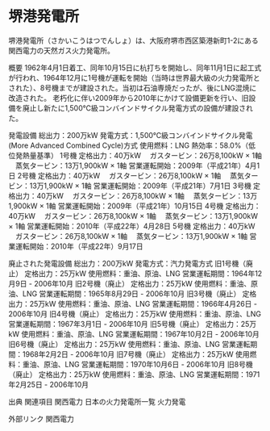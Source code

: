 # 堺港発電所

堺港発電所（さかいこうはつでんしょ）は、大阪府堺市西区築港新町1-2にある関西電力の天然ガス火力発電所。

概要
1962年4月1日着工、同年10月15日に杭打ちを開始し、同年11月1日に起工式が行われ、1964年12月に1号機が運転を開始（当時は世界最大級の火力発電所とされた）、8号機までが建設された。当初は石油専焼だったが、後にLNG混焼に改造された。
老朽化に伴い2009年から2010年にかけて設備更新を行い、旧設備を廃止し新たに1,500℃級コンバインドサイクル発電方式の設備が建設された。

発電設備
総出力：200万kW
発電方式：1,500℃級コンバインドサイクル発電(More Advanced Combined Cycle)方式
使用燃料：LNG
熱効率：58.0%（低位発熱量基準）
1号機
定格出力：40万kW
　ガスタービン：26万8,100kW × 1軸
　蒸気タービン：13万1,900kW × 1軸
営業運転開始：2009年（平成21年）4月1日
2号機
定格出力：40万kW
　ガスタービン：26万8,100kW × 1軸
　蒸気タービン：13万1,900kW × 1軸
営業運転開始：2009年（平成21年）7月1日
3号機
定格出力：40万kW
　ガスタービン：26万8,100kW × 1軸
　蒸気タービン：13万1,900kW × 1軸
営業運転開始：2009年（平成21年）10月15日
4号機
定格出力：40万kW
　ガスタービン：26万8,100kW × 1軸
　蒸気タービン：13万1,900kW × 1軸
営業運転開始：2010年（平成22年）4月28日
5号機
定格出力：40万kW
　ガスタービン：26万8,100kW × 1軸
　蒸気タービン：13万1,900kW × 1軸
営業運転開始：2010年（平成22年）9月17日

廃止された発電設備
総出力：200万kW
発電方式：汽力発電方式
旧1号機（廃止）
定格出力：25万kW
使用燃料：重油、原油、LNG
営業運転期間：1964年12月9日 - 2006年10月
旧2号機（廃止）
定格出力：25万kW
使用燃料：重油、原油、LNG
営業運転期間：1965年8月29日 - 2006年10月
旧3号機（廃止）
定格出力：25万kW
使用燃料：重油、原油、LNG
営業運転期間：1966年4月26日 - 2006年10月
旧4号機（廃止）
定格出力：25万kW
使用燃料：重油、原油、LNG
営業運転期間：1967年3月1日 - 2006年10月
旧5号機（廃止）
定格出力：25万kW
使用燃料：重油、原油、LNG
営業運転期間：1967年10月2日 - 2006年10月
旧6号機（廃止）
定格出力：25万kW
使用燃料：重油、原油、LNG
営業運転期間：1968年2月2日 - 2006年10月
旧7号機（廃止）
定格出力：25万kW
使用燃料：重油、原油、LNG
営業運転期間：1970年10月6日 - 2006年10月
旧8号機（廃止）
定格出力：25万kW
使用燃料：重油、原油、LNG
営業運転期間：1971年2月25日 - 2006年10月

出典
関連項目
関西電力
日本の火力発電所一覧
火力発電

外部リンク
関西電力